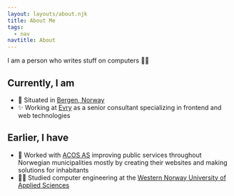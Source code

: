 ```yaml
---
layout: layouts/about.njk
title: About Me
tags:
  - nav
navtitle: About
---
```


I am a person who writes stuff on computers 👩‍💻

## Currently, I am

- 🏡 Situated in [Bergen, Norway](https://www.google.com/maps/place/Bergen/@60.3652306,5.1490003,10z/data=!3m1!4b1!4m5!3m4!1s0x46390d4966767d77:0x9e42a03eb4de0a08!8m2!3d60.3912628!4d5.3220544)
- ✨ Working at [Evry](https://www.evry.com) as a senior consultant specializing in frontend and web technologies

## Earlier, I have

- 🏢 Worked with [ACOS AS](https://www.acos.no) improving public services throughout Norwegian municipalities mostly by creating their websites and making solutions for inhabitants
- 👩‍🎓 Studied computer engineering at the [Western Norway University of Applied Sciences](https://www.hvl.no/en/)
